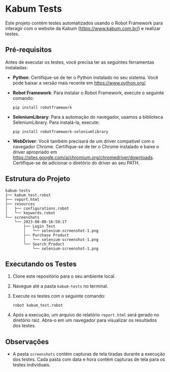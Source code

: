 # Kabum Tests

Este projeto contém testes automatizados usando o Robot Framework para interagir com o website da Kabum (https://www.kabum.com.br/) e realizar testes.

## Pré-requisitos

Antes de executar os testes, você precisa ter as seguintes ferramentas instaladas:

- **Python**: Certifique-se de ter o Python instalado no seu sistema. Você pode baixar a versão mais recente em https://www.python.org/.
- **Robot Framework**: Para instalar o Robot Framework, execute o seguinte comando:

    ```
    pip install robotframework
    ```

- **SeleniumLibrary**: Para a automação do navegador, usamos a biblioteca SeleniumLibrary. Para instalá-la, execute:

    ```
    pip install robotframework-seleniumlibrary
    ```

- **WebDriver**: Você também precisará de um driver compatível com o navegador Chrome. Certifique-se de ter o Chrome instalado e baixe o driver apropriado em https://sites.google.com/a/chromium.org/chromedriver/downloads. Certifique-se de adicionar o diretório do driver ao seu PATH.

## Estrutura do Projeto

```
kabum-tests
├── kabum_test.robot
├── report.html
├── resources
│   ├── configurations.robot
│   └── keywords.robot
└── screenshots
    └── 2023-08-08-16:59:17
        ├── Login Test
        │   └── selenium-screenshot-1.png
        ├── Purchase Product
        │   └── selenium-screenshot-1.png
        └── Search Product
            └── selenium-screenshot-1.png
```

## Executando os Testes

1. Clone este repositório para o seu ambiente local.

2. Navegue até a pasta `kabum-tests` no terminal.

3. Execute os testes com o seguinte comando:

    ```
    robot kabum_test.robot
    ```

4. Após a execução, um arquivo de relatório `report.html` será gerado no diretório raiz. Abra-o em um navegador para visualizar os resultados dos testes.

## Observações

- A pasta `screenshots` contém capturas de tela tiradas durante a execução dos testes. Cada pasta com data e hora contém capturas de tela para os testes individuais.